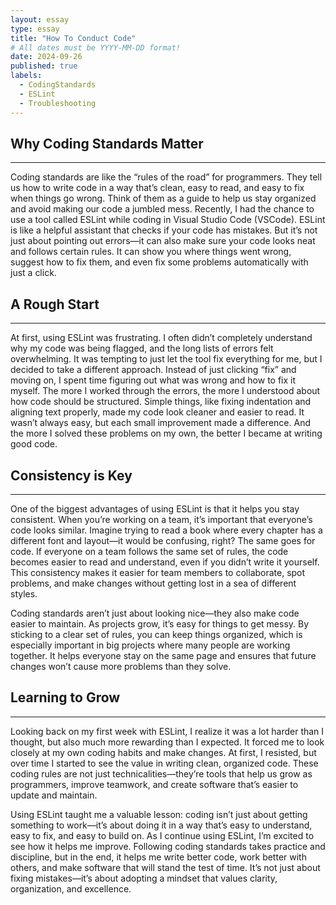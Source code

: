 ```yaml
---
layout: essay
type: essay
title: "How To Conduct Code"
# All dates must be YYYY-MM-DD format!
date: 2024-09-26
published: true
labels:
  - CodingStandards 
  - ESLint
  - Troubleshooting
---
```



## Why Coding Standards Matter
-----
Coding standards are like the “rules of the road” for programmers. They tell us how to write code in a way that’s clean, easy to read, and easy to fix when things go wrong. Think of them as a guide to help us stay organized and avoid making our code a jumbled mess. Recently, I had the chance to use a tool called ESLint while coding in Visual Studio Code (VSCode). ESLint is like a helpful assistant that checks if your code has mistakes. But it’s not just about pointing out errors—it can also make sure your code looks neat and follows certain rules. It can show you where things went wrong, suggest how to fix them, and even fix some problems automatically with just a click.


## A Rough Start 
-----
At first, using ESLint was frustrating. I often didn’t completely understand why my code was being flagged, and the long lists of errors felt overwhelming. It was tempting to just let the tool fix everything for me, but I decided to take a different approach. Instead of just clicking “fix” and moving on, I spent time figuring out what was wrong and how to fix it myself. The more I worked through the errors, the more I understood about how code should be structured. Simple things, like fixing indentation and aligning text properly, made my code look cleaner and easier to read. It wasn’t always easy, but each small improvement made a difference. And the more I solved these problems on my own, the better I became at writing good code.


## Consistency is Key
-----
One of the biggest advantages of using ESLint is that it helps you stay consistent. When you’re working on a team, it’s important that everyone’s code looks similar. Imagine trying to read a book where every chapter has a different font and layout—it would be confusing, right? The same goes for code. If everyone on a team follows the same set of rules, the code becomes easier to read and understand, even if you didn’t write it yourself. This consistency makes it easier for team members to collaborate, spot problems, and make changes without getting lost in a sea of different styles.

Coding standards aren’t just about looking nice—they also make code easier to maintain. As projects grow, it’s easy for things to get messy. By sticking to a clear set of rules, you can keep things organized, which is especially important in big projects where many people are working together. It helps everyone stay on the same page and ensures that future changes won’t cause more problems than they solve.


## Learning to Grow
-----
Looking back on my first week with ESLint, I realize it was a lot harder than I thought, but also much more rewarding than I expected. It forced me to look closely at my own coding habits and make changes. At first, I resisted, but over time I started to see the value in writing clean, organized code. These coding rules are not just technicalities—they’re tools that help us grow as programmers, improve teamwork, and create software that’s easier to update and maintain.

Using ESLint taught me a valuable lesson: coding isn’t just about getting something to work—it’s about doing it in a way that’s easy to understand, easy to fix, and easy to build on. As I continue using ESLint, I’m excited to see how it helps me improve. Following coding standards takes practice and discipline, but in the end, it helps me write better code, work better with others, and make software that will stand the test of time. It’s not just about fixing mistakes—it’s about adopting a mindset that values clarity, organization, and excellence.

